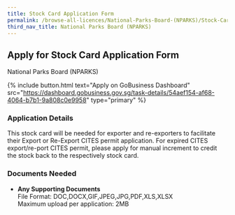 ```yaml
---
title: Stock Card Application Form
permalink: /browse-all-licences/National-Parks-Board-(NPARKS)/Stock-Card-Application-Form
third_nav_title: National Parks Board (NPARKS)
---
```


## Apply for Stock Card Application Form

National Parks Board (NPARKS)

{% include button.html text="Apply on GoBusiness Dashboard" src="https://dashboard.gobusiness.gov.sg/task-details/54aef154-af68-4064-b7b1-9a808c0e9958" type="primary" %}

<H3>Application Details</H3>

<p>This stock card will be needed for exporter and re-exporters to facilitate their Export or Re-Export CITES permit application. For expired CITES export/re-port CITES permit, please apply for manual increment to credit the stock back to the respectively stock card.</p>

<H3>Documents Needed</H3>

<ul>
<li>
<strong>Any Supporting Documents
</strong><br />File Format: DOC,DOCX,GIF,JPEG,JPG,PDF,XLS,XLSX<br />Maximum upload per application: 2MB<br /><br />
</li>
</ul>

